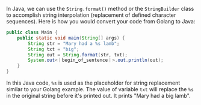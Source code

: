In Java, we can use the `String.format()` method or the `StringBuilder` class to accomplish string interpolation (replacement of defined character sequences). Here is how you would convert your code from Golang to Java:

```java
public class Main {
    public static void main(String[] args) {
        String str = "Mary had a %s lamb";
        String txt = "big";
        String out = String.format(str, txt);
        System.out<｜begin▁of▁sentence｜>.out.println(out);
    }
}
```
In this Java code, `%s` is used as the placeholder for string replacement similar to your Golang example. The value of variable `txt` will replace the `%s` in the original string before it's printed out. It prints "Mary had a big lamb".

